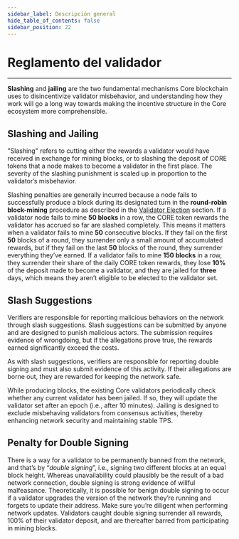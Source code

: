 ```yaml
---
sidebar_label: Descripción general
hide_table_of_contents: false
sidebar_position: 22
---
```


# Reglamento del validador

---

**Slashing** and **jailing** are the two fundamental mechanisms Core blockchain uses to disincentivize validator misbehavior, and understanding how they work will go a long way towards making the incentive structure in the Core ecosystem more comprehensible.

## Slashing and Jailing

"Slashing" refers to cutting either the rewards a validator would have received in exchange for mining blocks, or to slashing the deposit of CORE tokens that a node makes to become a validator in the first place. The severity of the slashing punishment is scaled up in proportion to the validator’s misbehavior.

Slashing penalties are generally incurred because a node fails to successfully produce a block during its designated turn in the **round-robin block-mining** procedure as described in the [Validator Election](../validator/validator-election.md) section. If a validator node fails to mine **50 blocks** in a row, the CORE token rewards the validator has accrued so far are slashed completely. This means it matters when a validator fails to mine **50** consecutive blocks. If they fail on the first **50** blocks of a round, they surrender only a small amount of accumulated rewards, but if they fail on the last **50** blocks of the round, they surrender everything they’ve earned. If a validator fails to mine **150 blocks** in a row, they surrender their share of the daily CORE token rewards, they lose **10%** of the deposit made to become a validator, and they are jailed for **three** days, which means they aren’t eligible to be elected to the validator set.

## Slash Suggestions

Verifiers are responsible for reporting malicious behaviors on the network through slash suggestions. Slash suggestions can be submitted by anyone and are designed to punish malicious actors. The submission requires evidence of wrongdoing, but if the allegations prove true, the rewards earned significantly exceed the costs.

As with slash suggestions, verifiers are responsible for reporting double signing and must also submit evidence of this activity. If their allegations are borne out, they are rewarded for keeping the network safe.

While producing blocks, the existing Core validators periodically check whether any current validator has been jailed. If so, they will update the validator set after an epoch (i.e., after 10 minutes). Jailing is designed to exclude misbehaving validators from consensus activities, thereby enhancing network security and maintaining stable TPS.

## Penalty for Double Signing

There is a way for a validator to be permanently banned from the network, and that’s by “_double signing_”, i.e., signing two different blocks at an equal block height. Whereas unavailability could plausibly be the result of a bad network connection, double signing is strong evidence of willful malfeasance. Theoretically, it is possible for benign double signing to occur if a validator upgrades the version of the network they’re running and forgets to update their address. Make sure you’re diligent when performing network updates. Validators caught double signing surrender all rewards, 100% of their validator deposit, and are thereafter barred from participating in mining blocks.